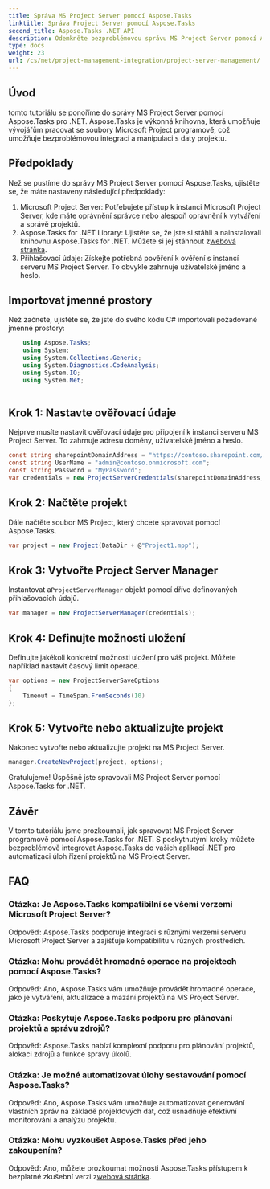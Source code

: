 ```yaml
---
title: Správa MS Project Server pomocí Aspose.Tasks
linktitle: Správa Project Server pomocí Aspose.Tasks
second_title: Aspose.Tasks .NET API
description: Odemkněte bezproblémovou správu MS Project Server pomocí Aspose.Tasks pro .NET. Automatizujte projektové úkoly bez námahy.
type: docs
weight: 23
url: /cs/net/project-management-integration/project-server-management/
---
```

## Úvod
tomto tutoriálu se ponoříme do správy MS Project Server pomocí Aspose.Tasks pro .NET. Aspose.Tasks je výkonná knihovna, která umožňuje vývojářům pracovat se soubory Microsoft Project programově, což umožňuje bezproblémovou integraci a manipulaci s daty projektu.
## Předpoklady
Než se pustíme do správy MS Project Server pomocí Aspose.Tasks, ujistěte se, že máte nastaveny následující předpoklady:
1. Microsoft Project Server: Potřebujete přístup k instanci Microsoft Project Server, kde máte oprávnění správce nebo alespoň oprávnění k vytváření a správě projektů.
2.  Aspose.Tasks for .NET Library: Ujistěte se, že jste si stáhli a nainstalovali knihovnu Aspose.Tasks for .NET. Můžete si jej stáhnout z[webová stránka](https://releases.aspose.com/tasks/net/).
3. Přihlašovací údaje: Získejte potřebná pověření k ověření s instancí serveru MS Project Server. To obvykle zahrnuje uživatelské jméno a heslo.
## Importovat jmenné prostory
Než začnete, ujistěte se, že jste do svého kódu C# importovali požadované jmenné prostory:
```csharp
    using Aspose.Tasks;
    using System;
    using System.Collections.Generic;
    using System.Diagnostics.CodeAnalysis;
    using System.IO;
    using System.Net;
    
```
## Krok 1: Nastavte ověřovací údaje
Nejprve musíte nastavit ověřovací údaje pro připojení k instanci serveru MS Project Server. To zahrnuje adresu domény, uživatelské jméno a heslo.
```csharp
const string sharepointDomainAddress = "https://contoso.sharepoint.com/sites/pwa";
const string UserName = "admin@contoso.onmicrosoft.com";
const string Password = "MyPassword";
var credentials = new ProjectServerCredentials(sharepointDomainAddress, UserName, Password);
```
## Krok 2: Načtěte projekt
Dále načtěte soubor MS Project, který chcete spravovat pomocí Aspose.Tasks.
```csharp
var project = new Project(DataDir + @"Project1.mpp");
```
## Krok 3: Vytvořte Project Server Manager
 Instantovat a`ProjectServerManager` objekt pomocí dříve definovaných přihlašovacích údajů.
```csharp
var manager = new ProjectServerManager(credentials);
```
## Krok 4: Definujte možnosti uložení
Definujte jakékoli konkrétní možnosti uložení pro váš projekt. Můžete například nastavit časový limit operace.
```csharp
var options = new ProjectServerSaveOptions
{
    Timeout = TimeSpan.FromSeconds(10)
};
```
## Krok 5: Vytvořte nebo aktualizujte projekt
Nakonec vytvořte nebo aktualizujte projekt na MS Project Server.
```csharp
manager.CreateNewProject(project, options);
```
Gratulujeme! Úspěšně jste spravovali MS Project Server pomocí Aspose.Tasks for .NET.

## Závěr
V tomto tutoriálu jsme prozkoumali, jak spravovat MS Project Server programově pomocí Aspose.Tasks for .NET. S poskytnutými kroky můžete bezproblémově integrovat Aspose.Tasks do vašich aplikací .NET pro automatizaci úloh řízení projektů na MS Project Server.
## FAQ
### Otázka: Je Aspose.Tasks kompatibilní se všemi verzemi Microsoft Project Server?
Odpověď: Aspose.Tasks podporuje integraci s různými verzemi serveru Microsoft Project Server a zajišťuje kompatibilitu v různých prostředích.
### Otázka: Mohu provádět hromadné operace na projektech pomocí Aspose.Tasks?
Odpověď: Ano, Aspose.Tasks vám umožňuje provádět hromadné operace, jako je vytváření, aktualizace a mazání projektů na MS Project Server.
### Otázka: Poskytuje Aspose.Tasks podporu pro plánování projektů a správu zdrojů?
Odpověď: Aspose.Tasks nabízí komplexní podporu pro plánování projektů, alokaci zdrojů a funkce správy úkolů.
### Otázka: Je možné automatizovat úlohy sestavování pomocí Aspose.Tasks?
Odpověď: Ano, Aspose.Tasks vám umožňuje automatizovat generování vlastních zpráv na základě projektových dat, což usnadňuje efektivní monitorování a analýzu projektu.
### Otázka: Mohu vyzkoušet Aspose.Tasks před jeho zakoupením?
 Odpověď: Ano, můžete prozkoumat možnosti Aspose.Tasks přístupem k bezplatné zkušební verzi z[webová stránka](https://purchase.aspose.com/temporary-license/).